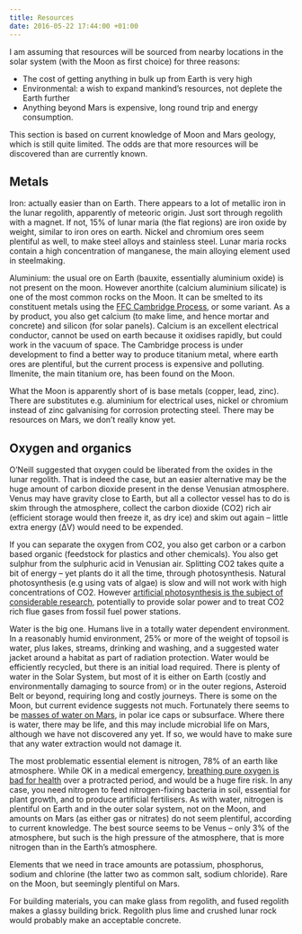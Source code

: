 ```yaml
---
title: Resources
date: 2016-05-22 17:44:00 +01:00
---
```


I am assuming that resources will be sourced from nearby locations in the solar system (with the Moon as first choice) for three reasons:
- The cost of getting anything in bulk up from Earth is very high
- Environmental: a wish to expand mankind’s resources, not deplete the Earth further
- Anything beyond Mars is expensive, long round trip and energy consumption.

This section is based on current knowledge of Moon and Mars geology, which is still quite limited. The odds are that more resources will be discovered than are currently known.

## Metals

Iron: actually easier than on Earth. There appears to a lot of metallic iron in the lunar regolith, apparently of meteoric origin. Just sort through regolith with a magnet. If not, 15% of lunar maria (the flat regions) are iron oxide by weight, similar to iron ores on earth. Nickel and chromium ores seem plentiful as well, to make steel alloys and stainless steel. Lunar maria rocks contain a high concentration of manganese, the main alloying element used in steelmaking.

Aluminium: the usual ore on Earth (bauxite, essentially aluminium oxide) is not present on the moon. However anorthite (calcium aluminium silicate) is one of the most common rocks on the Moon. It can be smelted to its constituent metals using the [FFC Cambridge Process][ffc-process], or some variant. As a by product, you also get calcium (to make lime, and hence mortar and concrete) and silicon (for solar panels). Calcium is an excellent electrical conductor, cannot be used on earth because it oxidises rapidly, but could work in the vacuum of space. The Cambridge process is under development to find a better way to produce titanium metal, where earth ores are plentiful, but the current process is expensive and polluting. Ilmenite, the main titanium ore, has been found on the Moon.

What the Moon is apparently short of is base metals (copper, lead, zinc). There are substitutes e.g. aluminium for electrical uses, nickel or chromium instead of zinc galvanising for corrosion protecting steel. There may be resources on Mars, we don’t really know yet.

## Oxygen and organics

O’Neill suggested that oxygen could be liberated from the oxides in the lunar regolith. That is indeed the case, but an easier alternative may be the huge amount of carbon dioxide present in the dense Venusian atmosphere. Venus may have gravity close to Earth, but all a collector vessel has to do is skim through the atmosphere, collect the carbon dioxide (CO2) rich air (efficient storage would then freeze it, as dry ice) and skim out again – little extra energy (ΔV) would need to be expended.

If you can separate the oxygen from CO2, you also get carbon or a carbon based organic (feedstock for plastics and other chemicals). You also get sulphur from the sulphuric acid in Venusian air. Splitting CO2 takes quite a bit of energy – yet plants do it all the time, through photosynthesis.  Natural photosynthesis (e.g using vats of algae) is slow and will not work with high concentrations of CO2. However [artificial photosynthesis is the subject of considerable research][artificial-photosynthesis], potentially to provide solar power and to treat CO2 rich flue gases from fossil fuel power stations.

Water is the big one. Humans live in a totally water dependent environment. In a reasonably humid environment, 25% or more of the weight of topsoil is water, plus lakes, streams, drinking and washing, and a suggested water jacket around a habitat as part of radiation protection. Water would be efficiently recycled, but there is an initial load required. There is plenty of water in the Solar System, but most of it is either on Earth (costly and environmentally damaging to source from) or in the outer regions, Asteroid Belt or beyond, requiring long and costly journeys. There is some on the Moon, but current evidence suggests not much. Fortunately there seems to be [masses of water on Mars][water-on-mars], in polar ice caps or subsurface. Where there is water, there may be life, and this may include microbial life on Mars, although we have not discovered any yet. If so, we would have to make sure that any water extraction would not damage it.

The most problematic essential element is nitrogen, 78% of an earth like atmosphere. While OK in a medical emergency, [breathing pure oxygen is bad for health][oxygen] over a protracted period, and would be a huge fire risk. In any case, you need nitrogen to feed nitrogen-fixing bacteria in soil, essential for plant growth, and to produce artificial fertilisers. As with water, nitrogen is plentiful on Earth and in the outer solar system, not on the Moon, and amounts on Mars (as either gas or nitrates) do not seem plentiful, according to current knowledge. The best source seems to be Venus – only 3% of the atmosphere, but such is the high pressure of the atmosphere, that  is more nitrogen than in the Earth’s atmosphere.

Elements that we need in trace amounts are potassium, phosphorus, sodium and chlorine (the latter two as common salt, sodium chloride). Rare on the Moon, but seemingly plentiful on Mars.

For building materials, you can make glass from regolith, and fused regolith makes a glassy building brick. Regolith plus lime and crushed lunar rock would probably make an acceptable concrete.

[ffc-process]: https://en.wikipedia.org/wiki/FFC_Cambridge_process
[artificial-photosynthesis]: http://www.thegreenage.co.uk/tech/artificial-photosynthesis/
[water-on-mars]: https://en.wikipedia.org/wiki/Water_on_Mars
[oxygen]: https://en.wikipedia.org/wiki/Water_on_Mars
